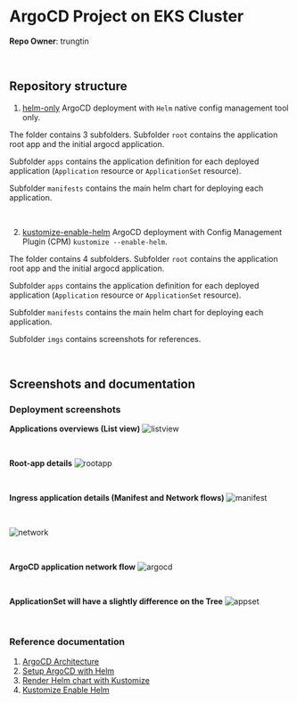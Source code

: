 # ArgoCD Project on EKS Cluster

**Repo Owner**: trungtin

<br>

## Repository structure

1. [helm-only](./helm-only)
ArgoCD deployment with `Helm` native config management tool only.

The folder contains 3 subfolders. Subfolder `root` contains the application root app and the initial argocd application.

Subfolder `apps` contains the application definition for each deployed application (`Application` resource or `ApplicationSet` resource).

Subfolder `manifests` contains the main helm chart for deploying each application.

<br>

2. [kustomize-enable-helm](./kustomize-enable-helm)
ArgoCD deployment with Config Management Plugin (CPM) `kustomize --enable-helm`.

The folder contains 4 subfolders. Subfolder `root` contains the application root app and the initial argocd application.

Subfolder `apps` contains the application definition for each deployed application (`Application` resource or `ApplicationSet` resource).

Subfolder `manifests` contains the main helm chart for deploying each application.

Subfolder `imgs` contains screenshots for references.

<br>

## Screenshots and documentation

### Deployment screenshots

**Applications overviews (List view)**
![listview](kustomize-enable-helm/imgs/apps-list-view.png)

<br>

**Root-app details**
![rootapp](kustomize-enable-helm/imgs/apps-tree-view.png)

<br>

**Ingress application details (Manifest and Network flows)**
![manifest](kustomize-enable-helm/imgs/app-details-ingress.png)

<br>

![network](kustomize-enable-helm/imgs/app-flows-ingress.png)

<br>

**ArgoCD application network flow**
![argocd](kustomize-enable-helm/imgs/app-flows-argocd.png)

<br>

**ApplicationSet will have a slightly difference on the Tree**
![appset](kustomize-enable-helm/imgs/apps-tree-view-appset.png)

<br>

### Reference documentation
1. [ArgoCD Architecture](https://argo-cd.readthedocs.io/en/stable/developer-guide/architecture/components/)
2. [Setup ArgoCD with Helm](https://www.arthurkoziel.com/setting-up-argocd-with-helm/)
3. [Render Helm chart with Kustomize](https://pet2cattle.com/2023/01/kustomize-render-helm)
4. [Kustomize Enable Helm](https://codefresh.io/blog/using-argo-cds-new-config-management-plugins-to-build-kustomize-helm-and-more/)
